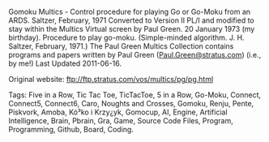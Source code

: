Gomoku Multics - Control procedure for playing Go or Go-Moku from an ARDS. Saltzer, February, 1971 Converted to Version II PL/I and modified to stay within the Multics Virtual screen by Paul Green. 20 January 1973 (my birthday). Procedure to play go-moku. (Simple-minded algorithm.  J. H. Saltzer, February, 1971.) The Paul Green Multics Collection contains programs and papers written by Paul Green (Paul.Green@stratus.com) (i.e., by me!)  Last Updated 2011-06-16. 

Original website: ftp://ftp.stratus.com/vos/multics/pg/pg.html

Tags: Five in a Row, Tic Tac Toe, TicTacToe, 5 in a Row, Go-Moku, Connect, Connect5, Connect6, Caro, Noughts and Crosses, Gomoku, Renju, Pente, Piskvork, Amoba, Kó³ko i Krzy¿yk, Gomocup, AI, Engine, Artificial Intelligence, Brain, Pbrain, Gra, Game, Source Code Files, Program, Programming, Github, Board, Coding.
